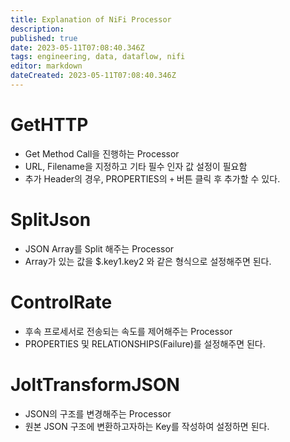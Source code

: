 ```yaml
---
title: Explanation of NiFi Processor
description: 
published: true
date: 2023-05-11T07:08:40.346Z
tags: engineering, data, dataflow, nifi
editor: markdown
dateCreated: 2023-05-11T07:08:40.346Z
---
```


# GetHTTP
- Get Method Call을 진행하는 Processor
- URL, Filename을 지정하고 기타 필수 인자 값 설정이 필요함
- 추가 Header의 경우, PROPERTIES의 `+` 버튼 클릭 후 추가할 수 있다.

# SplitJson
- JSON Array를 Split 해주는 Processor
- Array가 있는 값을 $.key1.key2 와 같은 형식으로 설정해주면 된다.

# ControlRate
- 후속 프로세서로 전송되는 속도를 제어해주는 Processor
- PROPERTIES 및 RELATIONSHIPS(Failure)를 설정해주면 된다.

# JoltTransformJSON
- JSON의 구조를 변경해주는 Processor
- 원본 JSON 구조에 변환하고자하는 Key를 작성하여 설정하면 된다.

